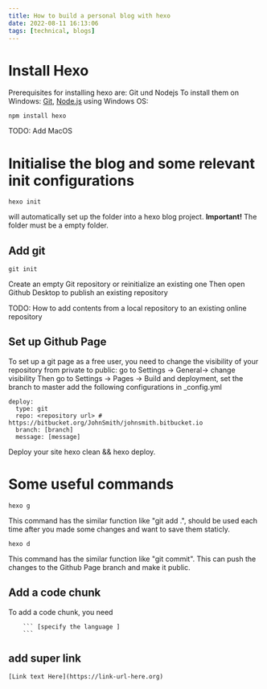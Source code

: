 ```yaml
---
title: How to build a personal blog with hexo
date: 2022-08-11 16:13:06
tags: [technical, blogs]
---
```

# Install Hexo
Prerequisites for installing hexo are: Git und Nodejs
To install them on Windows: [Git](https://git-scm.com/download/win), [Node.js](https://nodejs.org/en/)
using Windows OS:

```
npm install hexo
```

TODO: Add MacOS

# Initialise the blog and some relevant init configurations
```
hexo init
```
will automatically set up the folder into a hexo blog project. **Important!** The folder must be a empty folder.

## Add git 
```
git init
```
Create an empty Git repository or reinitialize an existing one
Then open Github Desktop to publish an existing repository

TODO: How to add contents from a local repository to an existing online repository

## Set up Github Page
To set up a git page as a free user, you need to change the visibility of your repository from private to public: go to Settings -> General-> change visibility
Then go to Settings -> Pages -> Build and deployment, set the branch to master
add the following configurations in _config.yml
```
deploy:
  type: git
  repo: <repository url> # https://bitbucket.org/JohnSmith/johnsmith.bitbucket.io
  branch: [branch]
  message: [message]
```
Deploy your site hexo clean && hexo deploy.



# Some useful commands
```
hexo g
```
This command has the similar function like "git add .", should be used each time after you made some changes and want to save them staticly.
```
hexo d
```
This command has the similar function like "git commit". This can push the changes to the Github Page branch and make it public.

## Add a code chunk
To add a code chunk, you need 
```
    ``` [specify the language ]
    ```
```

## add super link
```
[Link text Here](https://link-url-here.org)
```